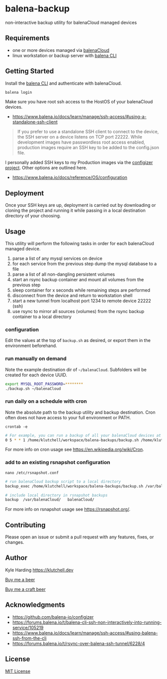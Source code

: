 # balena-backup

non-interactive backup utility for balenaCloud managed devices

## Requirements

- one or more devices managed via [balenaCloud](https://www.balena.io/cloud/)
- linux workstation or backup server with [balena CLI](https://www.balena.io/docs/reference/balena-cli/)

## Getting Started

Install the [balena CLI](https://www.balena.io/docs/reference/balena-cli/) and authenticate with balenaCloud.

```bash
balena login
```

Make sure you have root ssh access to the HostOS of your balenaCloud devices.

- <https://www.balena.io/docs/learn/manage/ssh-access/#using-a-standalone-ssh-client>

> If you prefer to use a standalone SSH client to connect to the device, the SSH server on a device listens on TCP port 22222. While development images have passwordless root access enabled, production images require an SSH key to be added to the config.json file.

I personally added SSH keys to my Production images via the [configizer project](https://github.com/balena-io-playground/configizer). Other options are outlined here.

- <https://www.balena.io/docs/reference/OS/configuration>

## Deployment

Once your SSH keys are up, deployment is carried out by downloading or cloning the project and running it while passing in a local destination directory of your choosing.

## Usage

This utility will perform the following tasks in order for each balenaCloud managed device.

1. parse a list of any mysql services on device
2. for each service from the previous step dump the mysql database to a file
3. parse a list of all non-dangling persistent volumes
4. start an rsync backup container and mount all volumes from the previous step
5. sleep container for x seconds while remaining steps are performed
6. disconnect from the device and return to workstation shell
7. start a new tunnel from localhost port 1234 to remote device 22222 (ssh)
8. use rsync to mirror all sources (volumes) from the rsync backup container to a local directory

### configuration

Edit the values at the top of `backup.sh` as desired, or export them in the environment beforehand.

### run manually on demand

Note the example destination dir of `~/balenaCloud`. Subfolders will be created for each device UUID.

```bash
export MYSQL_ROOT_PASSWORD=********
./backup.sh ~/balenaCloud
```

### run daily on a schedule with cron

Note the absolute path to the backup utility and backup destination. Cron often does not have access to your full environment or PATH.

`crontab -e`

```bash
# For example, you can run a backup of all your balenaCloud devices at 5 a.m every week with:
0 5 * * 1 /home/klutchell/workspace/balena-backups/backup.sh /home/klutchell/balenaCloud
```

For more info on cron usage see <https://en.wikipedia.org/wiki/Cron>.

### add to an existing rsnapshot configuration

`nano /etc/rsnapshot.conf`

```bash
# run balenaCloud backup script to a local directory
backup_exec	/home/klutchell/workspace/balena-backups/backup.sh /var/balenaCloud

# include local directory in rsnapshot backups
backup	/var/balenaCloud/	balenaCloud/
```

For more info on rsnapshot usage see <https://rsnapshot.org/>.

## Contributing

Please open an issue or submit a pull request with any features, fixes, or changes.

## Author

Kyle Harding <https://klutchell.dev>

[Buy me a beer](https://kyles-tip-jar.myshopify.com/cart/31356319498262:1?channel=buy_button)

[Buy me a craft beer](https://kyles-tip-jar.myshopify.com/cart/31356317859862:1?channel=buy_button)

## Acknowledgments

- <https://github.com/balena-io/configizer>
- <https://forums.balena.io/t/balena-cli-ssh-non-interactively-into-running-service/105219>
- <https://www.balena.io/docs/learn/manage/ssh-access/#using-balena-ssh-from-the-cli>
- <https://forums.balena.io/t/rsync-over-balena-ssh-tunnel/6228/4>

## License

[MIT License](./LICENSE)